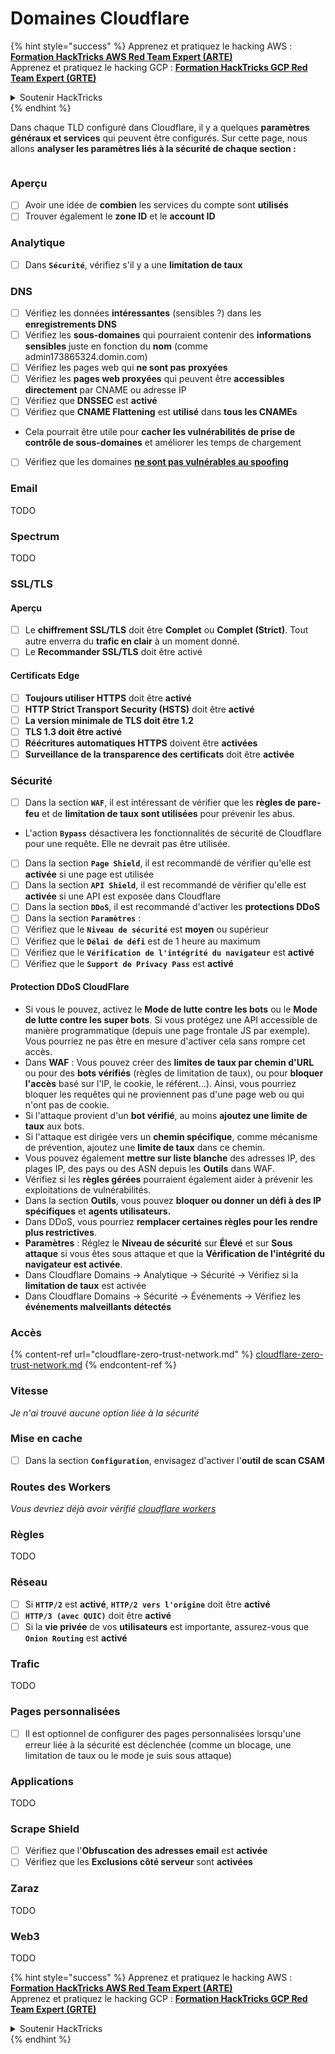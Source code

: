 # Domaines Cloudflare

{% hint style="success" %}
Apprenez et pratiquez le hacking AWS :<img src="../../.gitbook/assets/image (1).png" alt="" data-size="line">[**Formation HackTricks AWS Red Team Expert (ARTE)**](https://training.hacktricks.xyz/courses/arte)<img src="../../.gitbook/assets/image (1).png" alt="" data-size="line">\
Apprenez et pratiquez le hacking GCP : <img src="../../.gitbook/assets/image (2).png" alt="" data-size="line">[**Formation HackTricks GCP Red Team Expert (GRTE)**<img src="../../.gitbook/assets/image (2).png" alt="" data-size="line">](https://training.hacktricks.xyz/courses/grte)

<details>

<summary>Soutenir HackTricks</summary>

* Consultez les [**plans d'abonnement**](https://github.com/sponsors/carlospolop) !
* **Rejoignez le** 💬 [**groupe Discord**](https://discord.gg/hRep4RUj7f) ou le [**groupe telegram**](https://t.me/peass) ou **suivez-nous sur** **Twitter** 🐦 [**@hacktricks\_live**](https://twitter.com/hacktricks\_live)**.**
* **Partagez des astuces de hacking en soumettant des PR aux** [**HackTricks**](https://github.com/carlospolop/hacktricks) et [**HackTricks Cloud**](https://github.com/carlospolop/hacktricks-cloud) dépôts github.

</details>
{% endhint %}

Dans chaque TLD configuré dans Cloudflare, il y a quelques **paramètres généraux et services** qui peuvent être configurés. Sur cette page, nous allons **analyser les paramètres liés à la sécurité de chaque section :**

<figure><img src="../../.gitbook/assets/image (101).png" alt=""><figcaption></figcaption></figure>

### Aperçu

* [ ] Avoir une idée de **combien** les services du compte sont **utilisés**
* [ ] Trouver également le **zone ID** et le **account ID**

### Analytique

* [ ] Dans **`Sécurité`**, vérifiez s'il y a une **limitation de taux**

### DNS

* [ ] Vérifiez les données **intéressantes** (sensibles ?) dans les **enregistrements DNS**
* [ ] Vérifiez les **sous-domaines** qui pourraient contenir des **informations sensibles** juste en fonction du **nom** (comme admin173865324.domin.com)
* [ ] Vérifiez les pages web qui **ne sont pas** **proxyées**
* [ ] Vérifiez les **pages web proxyées** qui peuvent être **accessibles directement** par CNAME ou adresse IP
* [ ] Vérifiez que **DNSSEC** est **activé**
* [ ] Vérifiez que **CNAME Flattening** est **utilisé** dans **tous les CNAMEs**
* Cela pourrait être utile pour **cacher les vulnérabilités de prise de contrôle de sous-domaines** et améliorer les temps de chargement
* [ ] Vérifiez que les domaines [**ne sont pas vulnérables au spoofing**](https://book.hacktricks.xyz/network-services-pentesting/pentesting-smtp#mail-spoofing)

### **Email**

TODO

### Spectrum

TODO

### SSL/TLS

#### **Aperçu**

* [ ] Le **chiffrement SSL/TLS** doit être **Complet** ou **Complet (Strict)**. Tout autre enverra du **trafic en clair** à un moment donné.
* [ ] Le **Recommander SSL/TLS** doit être activé

#### Certificats Edge

* [ ] **Toujours utiliser HTTPS** doit être **activé**
* [ ] **HTTP Strict Transport Security (HSTS)** doit être **activé**
* [ ] **La version minimale de TLS doit être 1.2**
* [ ] **TLS 1.3 doit être activé**
* [ ] **Réécritures automatiques HTTPS** doivent être **activées**
* [ ] **Surveillance de la transparence des certificats** doit être **activée**

### **Sécurité**

* [ ] Dans la section **`WAF`**, il est intéressant de vérifier que les **règles de pare-feu** et de **limitation de taux sont utilisées** pour prévenir les abus.
* L'action **`Bypass`** désactivera les fonctionnalités de sécurité de Cloudflare pour une requête. Elle ne devrait pas être utilisée.
* [ ] Dans la section **`Page Shield`**, il est recommandé de vérifier qu'elle est **activée** si une page est utilisée
* [ ] Dans la section **`API Shield`**, il est recommandé de vérifier qu'elle est **activée** si une API est exposée dans Cloudflare
* [ ] Dans la section **`DDoS`**, il est recommandé d'activer les **protections DDoS**
* [ ] Dans la section **`Paramètres`** :
* [ ] Vérifiez que le **`Niveau de sécurité`** est **moyen** ou supérieur
* [ ] Vérifiez que le **`Délai de défi`** est de 1 heure au maximum
* [ ] Vérifiez que le **`Vérification de l'intégrité du navigateur`** est **activé**
* [ ] Vérifiez que le **`Support de Privacy Pass`** est **activé**

#### **Protection DDoS CloudFlare**

* Si vous le pouvez, activez le **Mode de lutte contre les bots** ou le **Mode de lutte contre les super bots**. Si vous protégez une API accessible de manière programmatique (depuis une page frontale JS par exemple). Vous pourriez ne pas être en mesure d'activer cela sans rompre cet accès.
* Dans **WAF** : Vous pouvez créer des **limites de taux par chemin d'URL** ou pour des **bots vérifiés** (règles de limitation de taux), ou pour **bloquer l'accès** basé sur l'IP, le cookie, le référent...). Ainsi, vous pourriez bloquer les requêtes qui ne proviennent pas d'une page web ou qui n'ont pas de cookie.
* Si l'attaque provient d'un **bot vérifié**, au moins **ajoutez une limite de taux** aux bots.
* Si l'attaque est dirigée vers un **chemin spécifique**, comme mécanisme de prévention, ajoutez une **limite de taux** dans ce chemin.
* Vous pouvez également **mettre sur liste blanche** des adresses IP, des plages IP, des pays ou des ASN depuis les **Outils** dans WAF.
* Vérifiez si les **règles gérées** pourraient également aider à prévenir les exploitations de vulnérabilités.
* Dans la section **Outils**, vous pouvez **bloquer ou donner un défi à des IP spécifiques** et **agents utilisateurs.**
* Dans DDoS, vous pourriez **remplacer certaines règles pour les rendre plus restrictives**.
* **Paramètres** : Réglez le **Niveau de sécurité** sur **Élevé** et sur **Sous attaque** si vous êtes sous attaque et que la **Vérification de l'intégrité du navigateur est activée**.
* Dans Cloudflare Domains -> Analytique -> Sécurité -> Vérifiez si la **limitation de taux** est activée
* Dans Cloudflare Domains -> Sécurité -> Événements -> Vérifiez les **événements malveillants détectés**

### Accès

{% content-ref url="cloudflare-zero-trust-network.md" %}
[cloudflare-zero-trust-network.md](cloudflare-zero-trust-network.md)
{% endcontent-ref %}

### Vitesse

_Je n'ai trouvé aucune option liée à la sécurité_

### Mise en cache

* [ ] Dans la section **`Configuration`**, envisagez d'activer l'**outil de scan CSAM**

### **Routes des Workers**

_Vous devriez déjà avoir vérifié_ [_cloudflare workers_](./#workers)

### Règles

TODO

### Réseau

* [ ] Si **`HTTP/2`** est **activé**, **`HTTP/2 vers l'origine`** doit être **activé**
* [ ] **`HTTP/3 (avec QUIC)`** doit être **activé**
* [ ] Si la **vie privée** de vos **utilisateurs** est importante, assurez-vous que **`Onion Routing`** est **activé**

### **Trafic**

TODO

### Pages personnalisées

* [ ] Il est optionnel de configurer des pages personnalisées lorsqu'une erreur liée à la sécurité est déclenchée (comme un blocage, une limitation de taux ou le mode je suis sous attaque)

### Applications

TODO

### Scrape Shield

* [ ] Vérifiez que l'**Obfuscation des adresses email** est **activée**
* [ ] Vérifiez que les **Exclusions côté serveur** sont **activées**

### **Zaraz**

TODO

### **Web3**

TODO

{% hint style="success" %}
Apprenez et pratiquez le hacking AWS :<img src="../../.gitbook/assets/image (1).png" alt="" data-size="line">[**Formation HackTricks AWS Red Team Expert (ARTE)**](https://training.hacktricks.xyz/courses/arte)<img src="../../.gitbook/assets/image (1).png" alt="" data-size="line">\
Apprenez et pratiquez le hacking GCP : <img src="../../.gitbook/assets/image (2).png" alt="" data-size="line">[**Formation HackTricks GCP Red Team Expert (GRTE)**<img src="../../.gitbook/assets/image (2).png" alt="" data-size="line">](https://training.hacktricks.xyz/courses/grte)

<details>

<summary>Soutenir HackTricks</summary>

* Consultez les [**plans d'abonnement**](https://github.com/sponsors/carlospolop) !
* **Rejoignez le** 💬 [**groupe Discord**](https://discord.gg/hRep4RUj7f) ou le [**groupe telegram**](https://t.me/peass) ou **suivez-nous sur** **Twitter** 🐦 [**@hacktricks\_live**](https://twitter.com/hacktricks\_live)**.**
* **Partagez des astuces de hacking en soumettant des PR aux** [**HackTricks**](https://github.com/carlospolop/hacktricks) et [**HackTricks Cloud**](https://github.com/carlospolop/hacktricks-cloud) dépôts github.

</details>
{% endhint %}
